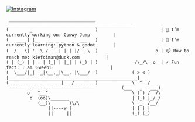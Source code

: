 <a href="https://www.instagram.com/kiefciman/" target="_blank"><img src="https://img.shields.io/badge/Instagram-%23E4405F.svg?&style=flat-square&logo=instagram&logoColor=white" alt="Instagram"></a>
```
 _________________________________                          _________________________________________________
(        _                        )                        | 🔭 I’m currently working on: Cowwy Jump         |
(   ___ | |__   __ _ _   _  ___   )                        | 🌱 I’m currently learning: python & godot       | 
(  / _ \| '_ \ / _` | | | |/ _ \  )                      o | 📫 How to reach me: kiefciman@duck.com          |
( | (_) | | | | (_| | |_| | (_) | )              /\_/\  o  | ⚡ Fun fact: I am ✨weeb✨                      |
(  \___/|_| |_|\__,_|\__, |\___/  )             ( > < )    |_________________________________________________|
(                    |___/        )          ___\  ^  /___
 ---------------------------------          (___   _   ___)
        o   ^__^                                \ ( ) /  /\
         o  (oo)\_______                        | (_) |_/ /
            (__)\       )\/\                    \  _  /__/
                ||----w |                       | | | |
                ||     ||                       (_) (_)
```            
